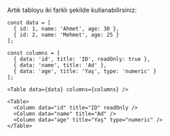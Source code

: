 
Artık tabloyu iki farklı şekilde kullanabilirsiniz:

```tsx
const data = [
  { id: 1, name: 'Ahmet', age: 30 },
  { id: 2, name: 'Mehmet', age: 25 }
];

const columns = [
  { data: 'id', title: 'ID', readOnly: true },
  { data: 'name', title: 'Ad' },
  { data: 'age', title: 'Yaş', type: 'numeric' }
];

<Table data={data} columns={columns} />
```

```tsx
<Table>
  <Column data="id" title="ID" readOnly />
  <Column data="name" title="Ad" />
  <Column data="age" title="Yaş" type="numeric" />
</Table>
```

